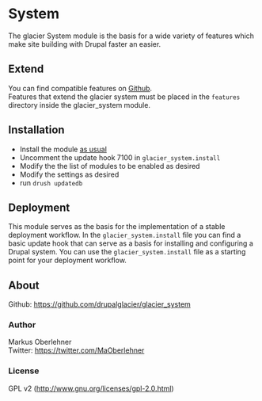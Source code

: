 # System
The glacier System module is the basis for a wide variety of features which
make site building with Drupal faster an easier.

## Extend
You can find compatible features on [Github](https://github.com/drupalglacier).  
Features that extend the glacier system must be placed in the `features`
directory inside the glacier_system module.

## Installation
- Install the module [as usual](https://www.drupal.org/documentation/install/modules-themes/modules-7)
- Uncomment the update hook 7100 in `glacier_system.install`
- Modify the the list of modules to be enabled as desired
- Modify the settings as desired
- run `drush updatedb`

## Deployment
This module serves as the basis for the implementation of a stable deployment
workflow. In the `glacier_system.install` file you can find a basic update hook
that can serve as a basis for installing and configuring a Drupal system. You
can use the `glacier_system.install` file as a starting point for your
deployment workflow.

## About
Github: https://github.com/drupalglacier/glacier_system

### Author
Markus Oberlehner  
Twitter: https://twitter.com/MaOberlehner

### License
GPL v2 (http://www.gnu.org/licenses/gpl-2.0.html)

